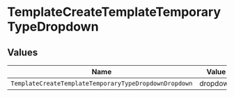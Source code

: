 # TemplateCreateTemplateTemporaryTypeDropdown


## Values

| Name                                                  | Value                                                 |
| ----------------------------------------------------- | ----------------------------------------------------- |
| `TemplateCreateTemplateTemporaryTypeDropdownDropdown` | dropdown                                              |